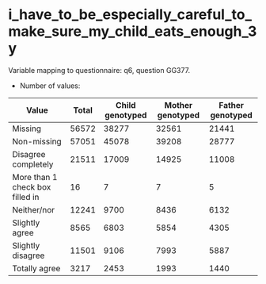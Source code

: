 # i_have_to_be_especially_careful_to_make_sure_my_child_eats_enough_3y
Variable mapping to questionnaire: q6, question GG377.
- Number of values:

| Value | Total | Child genotyped | Mother genotyped | Father genotyped |
| ----- | ----- | --------------- | ---------------- | ---------------- |
| Missing | 56572 | 38277 | 32561 | 21441 |
| Non-missing | 57051 | 45078 | 39208 | 28777 |
| Disagree completely | 21511 | 17009 | 14925 |11008 |
| More than 1 check box filled in | 16 | 7 | 7 |5 |
| Neither/nor | 12241 | 9700 | 8436 |6132 |
| Slightly agree | 8565 | 6803 | 5854 |4305 |
| Slightly disagree | 11501 | 9106 | 7993 |5887 |
| Totally agree | 3217 | 2453 | 1993 |1440 |




